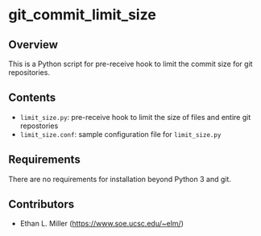 # git_commit_limit_size

## Overview

This is a Python script for pre-receive hook to limit the commit size for git repositories.

## Contents

* `limit_size.py`: pre-receive hook to limit the size of files and entire git repostories
* `limit_size.conf`: sample configuration file for `limit_size.py`

## Requirements

There are no requirements for installation beyond Python 3 and git.

## Contributors

* Ethan L. Miller (https://www.soe.ucsc.edu/~elm/)
